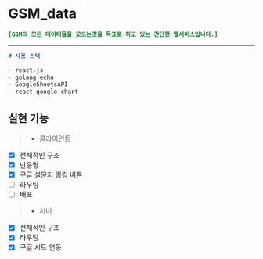 # GSM_data

```ini
[GSM의 모든 데이터들을 모으는것을 목표로 하고 있는 간단한 웹서비스입니다.]
```

---

```md
# 사용 스택

- react.js
- golang echo
- GoogleSheetsAPI
- react-google-chart
```

## 실현 기능

> - 클라이언트

- [x] 전체적인 구조
- [x] 반응형
- [x] 구글 설문지 링킹 버튼
- [ ] 라우팅
- [ ] 배포

> - 서버

- [x] 전체적인 구조
- [x] 라우팅
- [x] 구글 시트 연동
